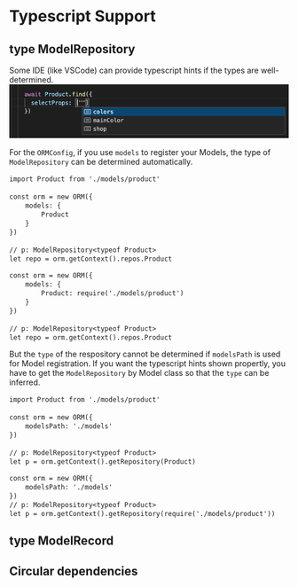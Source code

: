 # Typescript Support


## type ModelRepository

Some IDE (like VSCode) can provide typescript hints if the types are well-determined.
![Typescript hints](../images/properties-suggestion.png)

For the `ORMConfig`, if you use `models` to register your Models, the type of `ModelRepository` can be determined automatically.

<CodeGroup>
  <CodeGroupItem title="TS" active>

```ts{5}
import Product from './models/product'

const orm = new ORM({
    models: {
        Product
    }
})

// p: ModelRepository<typeof Product>
let repo = orm.getContext().repos.Product
```
  </CodeGroupItem>
  <CodeGroupItem title="JS">

```js{3}
const orm = new ORM({
    models: {
        Product: require('./models/product')
    }
})

// p: ModelRepository<typeof Product>
let repo = orm.getContext().repos.Product
```
  </CodeGroupItem>
</CodeGroup>


But the `type` of the respository cannot be determined if `modelsPath` is used for Model registration.
If you want the typescript hints shown propertly, you have to get the `ModelRepository` by Model class so that the `type` can be inferred.


<CodeGroup>
  <CodeGroupItem title="TS" active>

```ts{8}
import Product from './models/product'

const orm = new ORM({
    modelsPath: './models'
})

// p: ModelRepository<typeof Product>
let p = orm.getContext().getRepository(Product)

```
  </CodeGroupItem>
  <CodeGroupItem title="JS">

```js{5}
const orm = new ORM({
    modelsPath: './models'
})
// p: ModelRepository<typeof Product>
let p = orm.getContext().getRepository(require('./models/product'))
```
  </CodeGroupItem>
</CodeGroup>

## type ModelRecord

## Circular dependencies


